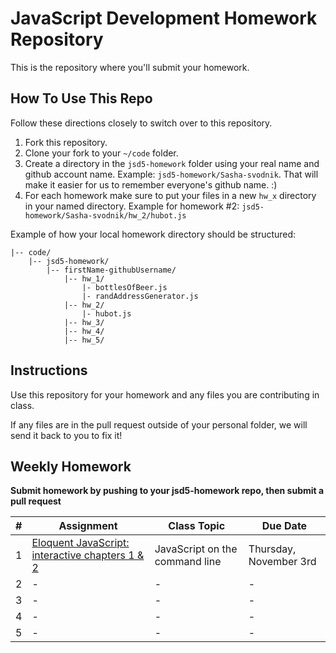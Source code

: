 JavaScript Development Homework Repository
=============================

This is the repository where you'll submit your homework.

How To Use This Repo
-----------------------

Follow these directions closely to switch over to this repository.

1. Fork this repository.
2. Clone your fork to your ```~/code``` folder.
3. Create a directory in the ```jsd5-homework``` folder using your real name and github account name. Example: ```jsd5-homework/Sasha-svodnik```. That will make it easier for us to remember everyone's github name. :)
4. For each homework make sure to put your files in a new `hw_x` directory in your named directory. Example for homework #2: `jsd5-homework/Sasha-svodnik/hw_2/hubot.js`

Example of how your local homework directory should be structured:


    |-- code/   
        |-- jsd5-homework/
            |-- firstName-githubUsername/
                |-- hw_1/
                    |- bottlesOfBeer.js
                    |- randAddressGenerator.js
                |-- hw_2/
                    |- hubot.js
                |-- hw_3/
                |-- hw_4/
                |-- hw_5/


Instructions
-------------

Use this repository for your homework and any files you are contributing in class.

If any files are in the pull request outside of your personal folder, we will send it back to you to fix it!

Weekly Homework
----------------

**Submit homework by pushing to your jsd5-homework repo, then submit a pull request**


| \#       | Assignment | Class Topic | Due Date |
| :------: | ---------- | ----------- | -------- |
| 1 | [Eloquent JavaScript: interactive chapters 1 & 2](https://github.com/svodnik/sfjs5/tree/master/01-command-line-JS) | JavaScript on the command line | Thursday, November 3rd |
| 2 | - | - | - |
| 3 | - | - | - |
| 4 | - | - | - |
| 5 | - | - | - |
